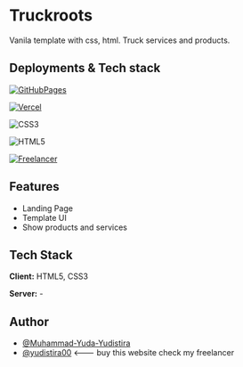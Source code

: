 
# Truckroots

Vanila template with css, html. 
Truck services and products. 

## Deployments & Tech stack

[![GitHubPages](https://img.shields.io/badge/github-%23121011.svg?style=for-the-badge&logo=github&logoColor=white)](https://muhammad-yuda-yudistira.github.io/truckroots/)

[![Vercel](https://img.shields.io/badge/vercel-%23000000.svg?style=for-the-badge&logo=vercel&logoColor=white)](https://truckroots.vercel.com/)

![CSS3](https://img.shields.io/badge/css3-%231572B6.svg?style=for-the-badge&logo=css3&logoColor=white)

![HTML5](https://img.shields.io/badge/html5-%23E34F26.svg?style=for-the-badge&logo=html5&logoColor=white)

[![Freelancer](https://img.shields.io/badge/Freelancer-29B2FE?style=for-the-badge&logo=Freelancer&logoColor=white)](https://www.freelancer.com/u/yudistira00)
## Features

- Landing Page
- Template UI
- Show products and services

## Tech Stack 

**Client:** HTML5, CSS3

**Server:** -
## Author 

- [@Muhammad-Yuda-Yudistira](https://github.com/Muhammad-Yuda-Yudistira) 
- [@yudistira00](https://www.freelancer.com/u/yudistira00) <--- buy this website check my freelancer

